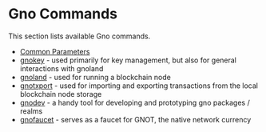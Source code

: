 # Gno Commands

This section lists available Gno commands.

* [Common Parameters](common-parameters.md)
* [gnokey](gnokey.md) - used primarily for key management, but also for general interactions with gnoland
* [gnoland](gnoland.md) - used for running a blockchain node
* [gnotxport](gnotxport.md) - used for importing and exporting transactions from the local blockchain node storage
* [gnodev](gnodev.md) - a handy tool for developing and prototyping gno packages / realms
* [gnofaucet](gnofaucet.md) - serves as a faucet for GNOT, the native network currency
